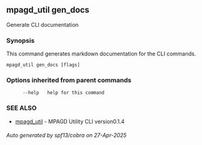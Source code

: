 ## mpagd_util gen_docs

Generate CLI documentation

### Synopsis

This command generates markdown documentation for the CLI commands.

```
mpagd_util gen_docs [flags]
```

### Options inherited from parent commands

```
      --help   help for this command
```

### SEE ALSO

* [mpagd_util](mpagd_util.md)	 - MPAGD Utility CLI version0.1.4

###### Auto generated by spf13/cobra on 27-Apr-2025
